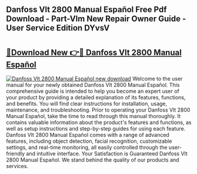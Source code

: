 ## Danfoss Vlt 2800 Manual Español Free Pdf Download - Part-Vlm New Repair Owner Guide - User Service Edition DYvsV

# <h2><a href="http://bc34988.oget.top/?id=Danfoss+Vlt+2800+Manual+Espa%c3%b1ol">🔗Download New 👉🔴 Danfoss Vlt 2800 Manual Español</a></h2>

[![Danfoss Vlt 2800 Manual Español new download](https://i.imgur.com/5g1atiW.png)](http://bc34988.oget.top/?id=Danfoss+Vlt+2800+Manual+Espa%c3%b1ol)
Welcome to the user manual for your newly obtained Danfoss Vlt 2800 Manual Español. This comprehensive guide is intended to help you become an expert user of your product by providing a detailed explanation of its features, functions, and benefits. You will find clear instructions for installation, usage, maintenance, and troubleshooting. Prior to operating your Danfoss Vlt 2800 Manual Español, take the time to read through this manual thoroughly. It contains valuable information about the product's features and functions, as well as setup instructions and step-by-step guides for using each feature. Danfoss Vlt 2800 Manual Español comes with a range of advanced features, including object detection, facial recognition, customizable settings, and real-time monitoring, all easily controlled through the user-friendly and intuitive interface. Your Satisfaction is Guaranteed Danfoss Vlt 2800 Manual Español. We stand behind the quality of our products and services.
